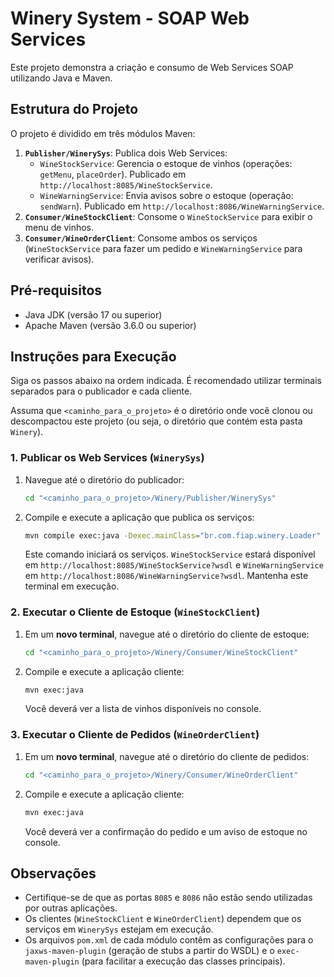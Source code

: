 # Winery System - SOAP Web Services

Este projeto demonstra a criação e consumo de Web Services SOAP utilizando Java e Maven.

## Estrutura do Projeto

O projeto é dividido em três módulos Maven:

1.  **`Publisher/WinerySys`**: Publica dois Web Services:
    *   `WineStockService`: Gerencia o estoque de vinhos (operações: `getMenu`, `placeOrder`). Publicado em `http://localhost:8085/WineStockService`.
    *   `WineWarningService`: Envia avisos sobre o estoque (operação: `sendWarn`). Publicado em `http://localhost:8086/WineWarningService`.
2.  **`Consumer/WineStockClient`**: Consome o `WineStockService` para exibir o menu de vinhos.
3.  **`Consumer/WineOrderClient`**: Consome ambos os serviços (`WineStockService` para fazer um pedido e `WineWarningService` para verificar avisos).

## Pré-requisitos

*   Java JDK (versão 17 ou superior)
*   Apache Maven (versão 3.6.0 ou superior)

## Instruções para Execução

Siga os passos abaixo na ordem indicada. É recomendado utilizar terminais separados para o publicador e cada cliente.

Assuma que `<caminho_para_o_projeto>` é o diretório onde você clonou ou descompactou este projeto (ou seja, o diretório que contém esta pasta `Winery`).

### 1. Publicar os Web Services (`WinerySys`)

1.  Navegue até o diretório do publicador:
    ```bash
    cd "<caminho_para_o_projeto>/Winery/Publisher/WinerySys"
    ```
2.  Compile e execute a aplicação que publica os serviços:
    ```bash
    mvn compile exec:java -Dexec.mainClass="br.com.fiap.winery.Loader"
    ```
    Este comando iniciará os serviços. `WineStockService` estará disponível em `http://localhost:8085/WineStockService?wsdl` e `WineWarningService` em `http://localhost:8086/WineWarningService?wsdl`.
    Mantenha este terminal em execução.

### 2. Executar o Cliente de Estoque (`WineStockClient`)

1.  Em um **novo terminal**, navegue até o diretório do cliente de estoque:
    ```bash
    cd "<caminho_para_o_projeto>/Winery/Consumer/WineStockClient"
    ```
2.  Compile e execute a aplicação cliente:
    ```bash
    mvn exec:java
    ```
    Você deverá ver a lista de vinhos disponíveis no console.

### 3. Executar o Cliente de Pedidos (`WineOrderClient`)

1.  Em um **novo terminal**, navegue até o diretório do cliente de pedidos:
    ```bash
    cd "<caminho_para_o_projeto>/Winery/Consumer/WineOrderClient"
    ```
2.  Compile e execute a aplicação cliente:
    ```bash
    mvn exec:java
    ```
    Você deverá ver a confirmação do pedido e um aviso de estoque no console.

## Observações

*   Certifique-se de que as portas `8085` e `8086` não estão sendo utilizadas por outras aplicações.
*   Os clientes (`WineStockClient` e `WineOrderClient`) dependem que os serviços em `WinerySys` estejam em execução.
*   Os arquivos `pom.xml` de cada módulo contêm as configurações para o `jaxws-maven-plugin` (geração de stubs a partir do WSDL) e o `exec-maven-plugin` (para facilitar a execução das classes principais).
